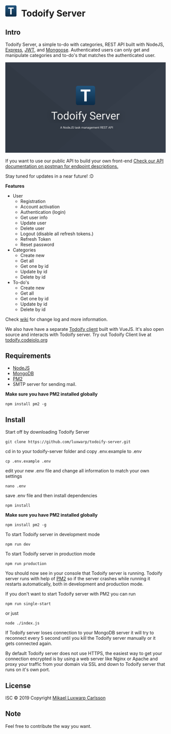 # <img src="graphics/android-chrome-192x192.png" width="35" style="margin-right: 15px;" alt="todoify icon">Todoify Server

## Intro

Todoify Server, a simple to-do with categories, REST API built with NodeJS, [Express](https://github.com/expressjs/express/), [JWT](https://github.com/auth0/node-jsonwebtoken), and [Mongoose](https://github.com/Automattic/mongoose).
Authenticated users can only get and manipulate categories and to-do's that matches the authenticated user.

<a href="./graphics/todoify-server-big-image-1920x1080.png">
  <img src="./graphics/todoify-server-big-image-1920x1080.png" width="700">
</a>

If you want to use our public API to build your own front-end
[Check our API documentation on postman for endpoint descriptions.](https://documenter.getpostman.com/view/1602420/S1Zz6UxQ)

Stay tuned for updates in a near future! :D

**Features**

- User
  - Registration
  - Account activation
  - Authentication (login)
  - Get user info
  - Update user
  - Delete user
  - Logout (disable all refresh tokens.)
  - Refresh Token
  - Reset password
- Categories
  - Create new
  - Get all
  - Get one by id
  - Update by id
  - Delete by id
- To-do's
  - Create new
  - Get all
  - Get one by id
  - Update by id
  - Delete by id

Check [wiki](https://github.com/luxwarp/todoify-server/wiki) for change log and more information.

We also have have a separate [Todoify client](https://github.com/luxwarp/todoify-client) built with VueJS. It's also open source and interacts with Todoify server. Try out Todoify Client live at [todoify.codeiolo.org](https://todoify.codeiolo.org)

## Requirements

- [NodeJS](https://nodejs.org/en/)
- [MongoDB](https://www.mongodb.com/)
- [PM2](http://pm2.keymetrics.io/)
- SMTP server for sending mail.

**Make sure you have PM2 installed globally**

```
npm install pm2 -g
```

## Install

Start off by downloading Todoify Server

```shell
git clone https://github.com/luxwarp/todoify-server.git
```

cd in to your todoify-server folder and copy .env.example to .env

```shell
cp .env.example .env
```

edit your new .env file and change all information to match your own settings

```shell
nano .env
```

save .env file and then install dependencies

```shell
npm install
```

**Make sure you have PM2 installed globally**

```shell
npm install pm2 -g
```

To start Todoify server in development mode

```shell
npm run dev
```

To start Todoify server in production mode

```shell
npm run production
```

You should now see in your console that Todoify server is running. Todoify server runs with help of [PM2](http://pm2.keymetrics.io/) so if the server crashes while running it restarts automatically, both in development and production mode.

If you don't want to start Todoify server with PM2 you can run

```shell
npm run single-start
```

or just

```shell
node ./index.js
```

If Todoify server loses connection to your MongoDB server it will try to reconnect every 5 second until you kill the Todoify server manually or it gets connected again.

By default Todoify server does not use HTTPS, the easiest way to get your connection encrypted is by using a web server like Nginx or Apache and proxy your traffic from your domain via SSL and down to Todoify server that runs on it's own port.

## License

ISC © 2019 Copyright [Mikael Luxwarp Carlsson](https://luxwarp.info)

## Note

Feel free to contribute the way you want.
